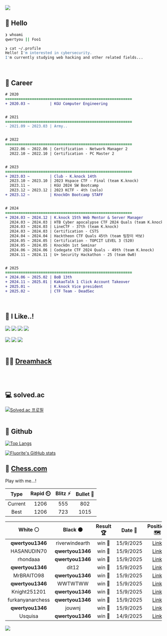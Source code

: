 <div align=left>
  <img src="https://capsule-render.vercel.app/api?type=waving&height=300&color=00f0e0&text=•⩊•" />
<br>

## 👋 Hello
```zsh
❯ whoami
qwertyou || Foo1

❯ cat ~/.profile
Hello! I'm interested in cybersecurity.
I'm currently studying web hacking and other related fields...
```
<br>
  
## 🌱 Career
```diff
# 2020
=========================================================
+ 2020.03 ~         | KGU Computer Engineering


# 2021
=========================================================
- 2021.09 ~ 2023.03 | Army..


# 2022
=========================================================
  2022.06 ~ 2022.06 | Certification - Network Manager 2
  2022.10 ~ 2022.10 | Certification - PC Master 2


# 2023
=========================================================
+ 2023.03 ~         | Club - K.knock 14th
  2023.10 ~ 2023.10 | 2023 Hspace CTF - Final (team K.knock)
  2023.11 ~         | KGU 2024 SW Bootcamp
  2023.12 ~ 2023.12 | 2023 KCTF - 4th (solo)
+ 2023.12 ~         | KnockOn Bootcamp STAFF


# 2024
=========================================================
+ 2024.03 ~ 2024.12 | K.knock 15th Web Mentor & Server Manager
  2024.03 ~ 2024.03 | HTB Cyber apocalypse CTF 2024 Quals (team K.knock)
  2024.03 ~ 2024.03 | LineCTF - 37th (team K.knock)
  2024.03 ~ 2024.03 | Certification - CSTS
  2024.04 ~ 2024.04 | Hacktheon CTF Quals 45th (team 팀장이 바보)
  2024.05 ~ 2024.05 | Certification - TOPCIT LEVEL 3 (520)
  2024.05 ~ 2024.05 | KnockOn 1st Seminar
  2024.06 ~ 2024.06 | Codegate CTF 2024 Quals - 49th (team K.knock)
  2024.11 ~ 2024.11 | U+ Security Hackathon - 25 (team 0w0)


# 2025
=========================================================
+ 2024.06 ~ 2025.02 | BoB 13th
+ 2024.11 ~ 2025.01 | KakaoTalk 1 Click Account Takeover
+ 2025.01 ~         | K.knock Vice president
+ 2025.02 ~         | CTF Team - DeadSec
```
<br>

## 🔨 I Like..!
<img src="https://img.shields.io/badge/Java-ED8B00?style=for-the-badge&logo=openjdk&logoColor=white">
<img src="https://img.shields.io/badge/python-3776AB?style=for-the-badge&logo=python&logoColor=white">
<img src="https://img.shields.io/badge/PHP-777BB4?style=for-the-badge&logo=php&logoColor=white">
<img src="https://img.shields.io/badge/Node.js-43853D?style=for-the-badge&logo=node.js&logoColor=white">
<br><br>
<img src="https://img.shields.io/badge/linux-FCC624?style=for-the-badge&logo=linux&logoColor=black"> 
<img src="https://img.shields.io/badge/docker-%230db7ed.svg?style=for-the-badge&logo=docker&logoColor=white">
<img src="https://img.shields.io/badge/GIT-E44C30?style=for-the-badge&logo=git&logoColor=white">
<br><br>

## 👨‍💻 [Dreamhack](https://dreamhack.io/users/40186)
<br><br>


## 💻 solved.ac
[![Solved.ac
프로필](http://mazassumnida.wtf/api/v2/generate_badge?boj=qwertyou)](https://solved.ac/qwertyou)
<br><br>

## 🚀 Github
[![Top Langs](https://github-readme-stats.vercel.app/api/top-langs/?username=qw3rtyou&layout=compact)](https://github.com/qw3rtyou/github-readme-stats)

[![Fluorite's GitHub stats](https://github-readme-stats.vercel.app/api?username=qw3rtyou)](https://github.com/anuraghazra/github-readme-stats)

## 🏁 [Chess.com](https://www.chess.com/)
Play with me...!
<!--START_SECTION:chessStats-->
<!-- Automatically generated with https://github.com/Balastrong/chess-stats-action -->

| Type | Rapid ⏲️ | Blitz ⚡ | Bullet 🔫 |
|:---:|:---:|:---:|:---:|
| Current | 1206 | 555 | 802 |
| Best | 1206 | 723 | 1015 |

| White ⚪ | Black ⚫ | Result 🏆 | Date 📅 | Position 🗺️ | Type 🕕 |
|:---:|:---:|:---:|:---:|:---:|:---:|
| **qwertyou1346** | riverwindearth | win 🥇 | 15/9/2025 | <a href="http://www.ee.unb.ca/cgi-bin/tervo/fen.pl?select=4k2Q/pp2Pr2/2p5/3p4/8/P5P1/2P2PK1/R3R3 b - - 0 34">Link</a> | Blitz |
| HASANUDIN70 | **qwertyou1346** | win 🥇 | 15/9/2025 | <a href="http://www.ee.unb.ca/cgi-bin/tervo/fen.pl?select=1K6/1q6/1k4p1/8/8/8/8/8 w - - 13 59">Link</a> | Blitz |
| rhondaaa | **qwertyou1346** | win 🥇 | 15/9/2025 | <a href="http://www.ee.unb.ca/cgi-bin/tervo/fen.pl?select=6k1/6b1/2p2pPp/5Q2/3P4/2P1P1R1/PP1N1P2/R3K3 w Q - 0 34">Link</a> | Bullet |
| **qwertyou1346** | dit12 | win 🥇 | 15/9/2025 | <a href="http://www.ee.unb.ca/cgi-bin/tervo/fen.pl?select=8/pp6/3pB1Qb/3Pp2k/2P4p/1P5P/P6K/6R1 b - - 0 31">Link</a> | Bullet |
| MrBRAITO98 | **qwertyou1346** | win 🥇 | 15/9/2025 | <a href="http://www.ee.unb.ca/cgi-bin/tervo/fen.pl?select=2k3r1/ppp1R2p/8/r7/2P4P/8/P1P2PPK/b7 b - - 1 23">Link</a> | Blitz |
| **qwertyou1346** | WWTWTWW | win 🥇 | 15/9/2025 | <a href="http://www.ee.unb.ca/cgi-bin/tervo/fen.pl?select=8/8/5KQk/8/6pp/6P1/7P/8 b - - 1 47">Link</a> | Blitz |
| Knight251201 | **qwertyou1346** | win 🥇 | 15/9/2025 | <a href="http://www.ee.unb.ca/cgi-bin/tervo/fen.pl?select=6k1/p5b1/1np5/3p4/8/1P2P2P/P1P1q2r/6RK w - - 1 28">Link</a> | Blitz |
| furkanyanarchess | **qwertyou1346** | win 🥇 | 15/9/2025 | <a href="http://www.ee.unb.ca/cgi-bin/tervo/fen.pl?select=8/6q1/8/7K/5k2/8/8/8 w - - 22 64">Link</a> | Blitz |
| **qwertyou1346** | jouwnj | win 🥇 | 15/9/2025 | <a href="http://www.ee.unb.ca/cgi-bin/tervo/fen.pl?select=2r5/2qk1Q2/p2p2p1/1p1Pp1B1/4P3/8/P4PP1/5RK1 b - - 9 34">Link</a> | Blitz |
| Usquisa | **qwertyou1346** | win 🥇 | 14/9/2025 | <a href="http://www.ee.unb.ca/cgi-bin/tervo/fen.pl?select=2kr1b1r/ppp1pppp/5n2/5b2/N1q5/5NB1/PPn1KPPP/R4B1R w - - 0 14">Link</a> | Blitz |

<!--END_SECTION:chessStats-->


<img src="https://capsule-render.vercel.app/api?type=waving&color=00f0e0&height=150&section=footer" />
</div>


